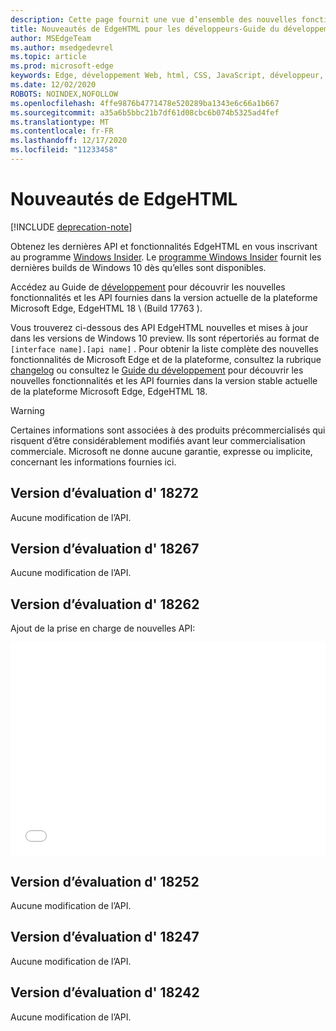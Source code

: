 ```yaml
---
description: Cette page fournit une vue d’ensemble des nouvelles fonctionnalités de EdgeHTML Preview pour les développeurs.
title: Nouveautés de EdgeHTML pour les développeurs-Guide du développement
author: MSEdgeTeam
ms.author: msedgedevrel
ms.topic: article
ms.prod: microsoft-edge
keywords: Edge, développement Web, html, CSS, JavaScript, développeur, nouveautés de Microsoft Edge, nouvelles API dans Microsoft Edge, edgehtml, edgehtml Preview builds
ms.date: 12/02/2020
ROBOTS: NOINDEX,NOFOLLOW
ms.openlocfilehash: 4ffe9876b4771478e520289ba1343e6c66a1b667
ms.sourcegitcommit: a35a6b5bbc21b7df61d08cbc6b074b5325ad4fef
ms.translationtype: MT
ms.contentlocale: fr-FR
ms.lasthandoff: 12/17/2020
ms.locfileid: "11233458"
---
```

# Nouveautés de EdgeHTML  

[!INCLUDE [deprecation-note](../includes/legacy-edge-note.md)]  

Obtenez les dernières API et fonctionnalités EdgeHTML en vous inscrivant au programme [Windows Insider](https://insider.windows.com).  Le [programme Windows Insider](https://insider.windows.com) fournit les dernières builds de Windows 10 dès qu’elles sont disponibles.  

Accédez au Guide de [développement](../dev-guide/index.md) pour découvrir les nouvelles fonctionnalités et les API fournies dans la version actuelle de la plateforme Microsoft Edge, EdgeHTML 18 \ (Build 17763 \).  

Vous trouverez ci-dessous des API EdgeHTML nouvelles et mises à jour dans les versions de Windows 10 preview. Ils sont répertoriés au format de `[interface name].[api name]` .  Pour obtenir la liste complète des nouvelles fonctionnalités de Microsoft Edge et de la plateforme, consultez la rubrique [changelog](https://developer.microsoft.com/microsoft-edge/platform/changelog) ou consultez le [Guide du développement](../dev-guide/index.md) pour découvrir les nouvelles fonctionnalités et les API fournies dans la version stable actuelle de la plateforme Microsoft Edge, EdgeHTML 18.   

> [!WARNING] 
> Certaines informations sont associées à des produits précommercialisés qui risquent d’être considérablement modifiés avant leur commercialisation commerciale.  Microsoft ne donne aucune garantie, expresse ou implicite, concernant les informations fournies ici.  

## Version d’évaluation d' 18272  

Aucune modification de l’API.  

## Version d’évaluation d' 18267  

Aucune modification de l’API.  

## Version d’évaluation d' 18262  

Ajout de la prise en charge de nouvelles API:  

<iframe height='341' scrolling='no' title='Version 17682 de EdgeHTML preview' src='//codepen.io/MSEdgeDev/embed/5a691c1840690352f409d3788b8167fa/?height=341&theme-id=23761&default-tab=result&embed-version=2' frameborder='no' allowtransparency='true' allowfullscreen='true' style='width: 100%;'>Pour plus d’EdgeHTML, voir la <a href='https://codepen.io/MSEdgeDev/pen/5a691c1840690352f409d3788b8167fa/'> version 17682 de PEN Preview </a> ( <a href='https://codepen.io/MSEdgeDev'> @MSEdgeDev </a> ) sur <a href='https://codepen.io'> CodePen </a> .  </iframe>  

## Version d’évaluation d' 18252  

Aucune modification de l’API.  

## Version d’évaluation d' 18247  

Aucune modification de l’API.  

## Version d’évaluation d' 18242  

Aucune modification de l’API.  
